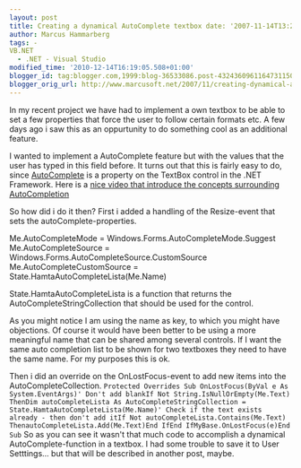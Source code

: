 ```yaml
---
layout: post
title: Creating a dynamical AutoComplete textbox date: '2007-11-14T13:20:00.001+01:00'
author: Marcus Hammarberg
tags: -
VB.NET
  - .NET - Visual Studio
modified_time: '2010-12-14T16:19:05.508+01:00'
blogger_id: tag:blogger.com,1999:blog-36533086.post-4324360961164731150
blogger_orig_url: http://www.marcusoft.net/2007/11/creating-dynamical-autocomplete-textbox.html
---
```


In my recent project we have had to implement a own textbox to be
able to set a few properties that force the user to follow certain
formats etc. A few days ago i saw this as an oppurtunity to do something
cool as an additional feature.

I wanted to implement a AutoComplete feature but with the values that
the user has typed in this field before. It turns out that this is
fairly easy to do, since
[AutoComplete](http://msdn2.microsoft.com/en-us/library/system.windows.forms.autocompletemode.aspx)
is a property on the TextBox control in the .NET Framework. Here is a
[nice video that introduce the concepts surrounding
AutoCompletion](http://download.microsoft.com/download/3/a/a/3aaf9e08-9d28-4e75-9da0-6ba3f65efb6e/7usingautocomplete.wmv)

So how did i do it then?
First i added a handling of the Resize-event that sets the
autoComplete-properties.

   Me.AutoCompleteMode = Windows.Forms.AutoCompleteMode.Suggest
    Me.AutoCompleteSource = Windows.Forms.AutoCompleteSource.CustomSource
    Me.AutoCompleteCustomSource = State.HamtaAutoCompleteLista(Me.Name)

State.HamtaAutoCompleteLista is a function that returns the
AutoCompleteStringCollection that should be used for the control.

As you might notice I am using the name as key, to which you might have
objections. Of course it would have been better to be using a more
meaningful name that can be shared among several controls. If I want the
same auto completion list to be shown for two textboxes they need to
have the same name. For my purposes this is ok.

Then i did an override on the OnLostFocus-event to add new items into
the AutoCompleteCollection.
`Protected Overrides Sub OnLostFocus(ByVal e As System.EventArgs)' Don't add blankIf Not String.IsNullOrEmpty(Me.Text) ThenDim autoCompleteLista As AutoCompleteStringCollection = State.HamtaAutoCompleteLista(Me.Name)' Check if the text exists already - then don't add itIf Not autoCompleteLista.Contains(Me.Text) ThenautoCompleteLista.Add(Me.Text)End IfEnd IfMyBase.OnLostFocus(e)End Sub`
So as you can see it wasn't that much code to accomplish a dynamical
AutoComplete-function in a textbox.
I had some trouble to save it to User Setttings... but that will be
described in another post, maybe.
